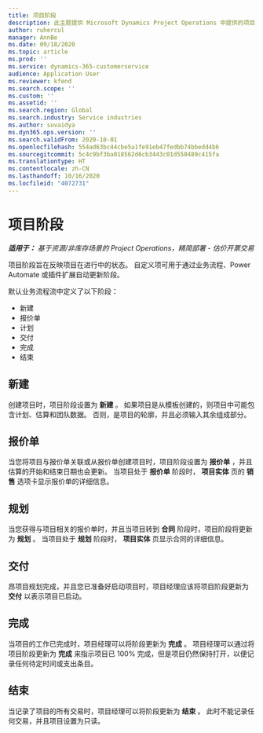 ```yaml
---
title: 项目阶段
description: 此主题提供 Microsoft Dynamics Project Operations 中提供的项目阶段的相关信息。
author: ruhercul
manager: AnnBe
ms.date: 09/18/2020
ms.topic: article
ms.prod: ''
ms.service: dynamics-365-customerservice
audience: Application User
ms.reviewer: kfend
ms.search.scope: ''
ms.custom: ''
ms.assetid: ''
ms.search.region: Global
ms.search.industry: Service industries
ms.author: suvaidya
ms.dyn365.ops.version: ''
ms.search.validFrom: 2020-10-01
ms.openlocfilehash: 554ad63bc44cbe5a1fe91eb47fedbb74bbedd4b6
ms.sourcegitcommit: 5c4c9bf3ba018562d6cb3443c01d550489c415fa
ms.translationtype: HT
ms.contentlocale: zh-CN
ms.lasthandoff: 10/16/2020
ms.locfileid: "4072731"
---
```

# <a name="project-stages"></a>项目阶段

_**适用于：** 基于资源/非库存场景的 Project Operations，精简部署 - 估价开票交易_

项目阶段旨在反映项目在进行中的状态。 自定义项可用于通过业务流程、Power Automate 或插件扩展自动更新阶段。

默认业务流程流中定义了以下阶段：

- 新建​​
- 报价单
- 计划
- 交付
- 完成
- 结束 

## <a name="new"></a>新建​​

创建项目时，项目阶段设置为 **新建** 。 如果项目是从模板创建的，则项目中可能包含计划、估算和团队数据。 否则，是项目的轮廓，并且必须输入其余组成部分。

## <a name="quote"></a>报价单

当您将项目与报价单关联或从报价单创建项目时，项目阶段设置为 **报价单** ，并且估算的开始和结束日期也会更新。 当项目处于 **报价单** 阶段时， **项目实体** 页的 **销售** 选项卡显示报价单的详细信息。

## <a name="plan"></a>规划

当您获得与项目相关的报价单时，并且当项目转到 **合同** 阶段时，项目阶段将更新为 **规划** 。 当项目处于 **规划** 阶段时， **项目实体** 页显示合同的详细信息。

## <a name="deliver"></a>交付

昂项目规划完成，并且您已准备好启动项目时，项目经理应该将项目阶段更新为 **交付** 以表示项目已启动。

## <a name="complete"></a>完成 

当项目的工作已完成时，项目经理可以将阶段更新为 **完成** 。 项目经理可以通过将项目阶段更新为 **完成** 来指示项目已 100% 完成，但是项目仍然保持打开，以便记录任何待定时间或支出条目。

## <a name="close"></a>结束

当记录了项目的所有交易时，项目经理可以将阶段更新为 **结束** 。 此时不能记录任何交易，并且项目设置为只读。

